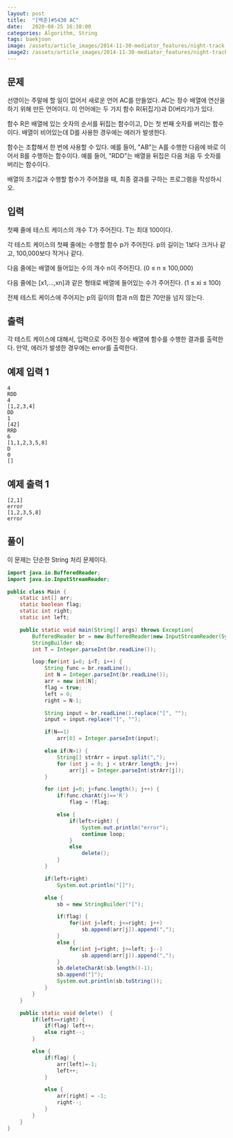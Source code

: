 ```yaml
---
layout: post
title:  "[백준]#5430 AC"
date:   2020-08-25 16:38:00
categories: Algorithm, String
tags: baekjoon
image: /assets/article_images/2014-11-30-mediator_features/night-track.JPG
image2: /assets/article_images/2014-11-30-mediator_features/night-track-mobile.JPG
---
```


문제
--------------------

선영이는 주말에 할 일이 없어서 새로운 언어 AC를 만들었다. AC는 정수 배열에 연산을 하기 위해 만든 언어이다. 이 언어에는 두 가지 함수 R(뒤집기)과 D(버리기)가 있다.

함수 R은 배열에 있는 숫자의 순서를 뒤집는 함수이고, D는 첫 번째 숫자를 버리는 함수이다. 배열이 비어있는데 D를 사용한 경우에는 에러가 발생한다. 

함수는 조합해서 한 번에 사용할 수 있다. 예를 들어, "AB"는 A를 수행한 다음에 바로 이어서 B를 수행하는 함수이다. 예를 들어, "RDD"는 배열을 뒤집은 다음 처음 두 숫자를 버리는 함수이다.

배열의 초기값과 수행할 함수가 주어졌을 때, 최종 결과를 구하는 프로그램을 작성하시오.

입력
---------------------------

첫째 줄에 테스트 케이스의 개수 T가 주어진다. T는 최대 100이다.

각 테스트 케이스의 첫째 줄에는 수행할 함수 p가 주어진다. p의 길이는 1보다 크거나 같고, 100,000보다 작거나 같다.

다음 줄에는 배열에 들어있는 수의 개수 n이 주어진다. (0 ≤ n ≤ 100,000)

다음 줄에는 [x1,...,xn]과 같은 형태로 배열에 들어있는 수가 주어진다. (1 ≤ xi ≤ 100)

전체 테스트 케이스에 주어지는 p의 길이의 합과 n의 합은 70만을 넘지 않는다.

출력
----------------

각 테스트 케이스에 대해서, 입력으로 주어진 정수 배열에 함수를 수행한 결과를 출력한다. 만약, 에러가 발생한 경우에는 error를 출력한다.

예제 입력 1 
----------------------

```
4
RDD
4
[1,2,3,4]
DD
1
[42]
RRD
6
[1,1,2,3,5,8]
D
0
[]
```

예제 출력 1 
------------------------

```
[2,1]
error
[1,2,3,5,8]
error
```

풀이
--------------------------

이 문제는 단순한 String 처리 문제이다.

```java
import java.io.BufferedReader;
import java.io.InputStreamReader;

public class Main {
    static int[] arr;
    static boolean flag;
    static int right;
    static int left;

    public static void main(String[] args) throws Exception{
        BufferedReader br = new BufferedReader(new InputStreamReader(System.in));
        StringBuilder sb;
        int T = Integer.parseInt(br.readLine());

        loop:for(int i=0; i<T; i++) {
            String func = br.readLine();
            int N = Integer.parseInt(br.readLine());
            arr = new int[N];
            flag = true;
            left = 0;
            right = N-1;

            String input = br.readLine().replace("[", "");
            input = input.replace("]", "");

            if(N==1)
                arr[0] = Integer.parseInt(input);

            else if(N>1) {
                String[] strArr = input.split(",");
                for (int j = 0; j < strArr.length; j++)
                    arr[j] = Integer.parseInt(strArr[j]);
            }

            for (int j=0; j<func.length(); j++) {
                if(func.charAt(j)=='R')
                    flag = !flag;

                else {
                    if(left>right) {
                        System.out.println("error");
                        continue loop;
                    }
                    else
                        delete();
                }
            }

            if(left>right)
                System.out.println("[]");

            else {
                sb = new StringBuilder("[");

                if(flag) {
                    for(int j=left; j<=right; j++)
                        sb.append(arr[j]).append(",");
                }
                else {
                    for(int j=right; j>=left; j--)
                        sb.append(arr[j]).append(",");
                }
                sb.deleteCharAt(sb.length()-1);
                sb.append("]");
                System.out.println(sb.toString());
            }
        }
    }

    public static void delete()  {
        if(left==right) {
            if(flag) left++;
            else right--;
        }

        else {
            if(flag) {
                arr[left]=-1;
                left++;
            }

            else {
                arr[right] = -1;
                right--;
            }
        }
    }
}
```
